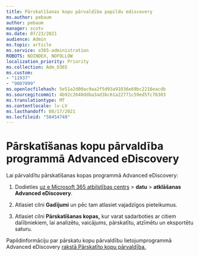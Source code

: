 ```yaml
---
title: Pārskatīšanas kopu pārvaldība papildu ediscovery
ms.author: pebaum
author: pebaum
manager: scotv
ms.date: 07/23/2021
audience: Admin
ms.topic: article
ms.service: o365-administration
ROBOTS: NOINDEX, NOFOLLOW
localization_priority: Priority
ms.collection: Adm_O365
ms.custom:
- "11937"
- "9007099"
ms.openlocfilehash: 5e51a2d00ac9aa2f5d93a91036e69bc2218eacdb
ms.sourcegitcommit: 4b92c2648ddba3ad3bc61a22771c59ed5fc76303
ms.translationtype: MT
ms.contentlocale: lv-LV
ms.lasthandoff: 08/17/2021
ms.locfileid: "58454748"
---
```

# <a name="managing-review-sets-in-advanced-ediscovery"></a>Pārskatīšanas kopu pārvaldība programmā Advanced eDiscovery

Lai pārvaldītu pārskatīšanas kopas programmā Advanced eDiscovery:

1. Dodieties [uz e Microsoft 365 atbilstības centrs](https://compliance.microsoft.com/)  >  **datu**  >  **atklāšanas Advanced eDiscovery**.

1. Atlasiet cilni **Gadījumi** un pēc tam atlasiet vajadzīgos pieteikumus.

1. Atlasiet cilni **Pārskatīšanas kopas,** kur varat sadarboties ar citiem dalībniekiem, lai analizētu, vaicājums, pārskatītu, atzīmētu un eksportētu saturu.

Papildinformāciju par pārskatu kopu pārvaldību lietojumprogrammā Advanced eDiscovery [rakstā Pārskatīto kopu pārvaldība.](https://docs.microsoft.com/microsoft-365/compliance/managing-review-sets)